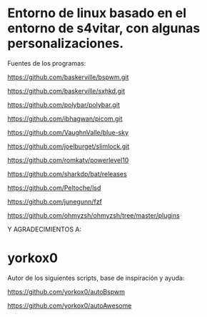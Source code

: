 # Entorno de linux basado en el entorno de s4vitar, con algunas personalizaciones.

Fuentes de los programas:

https://github.com/baskerville/bspwm.git

https://github.com/baskerville/sxhkd.git

https://github.com/polybar/polybar.git

https://github.com/ibhagwan/picom.git

https://github.com/VaughnValle/blue-sky

https://github.com/joelburget/slimlock.git

https://github.com/romkatv/powerlevel10

https://github.com/sharkdp/bat/releases

https://github.com/Peltoche/lsd

https://github.com/junegunn/fzf

https://github.com/ohmyzsh/ohmyzsh/tree/master/plugins



Y AGRADECIMIENTOS A:

# yorkox0

Autor de los siguientes scripts, base de inspiración y ayuda:

https://github.com/yorkox0/autoBspwm

https://github.com/yorkox0/autoAwesome
